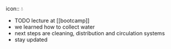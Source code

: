 icon:: 💧

- TODO lecture at [[bootcamp]]
- we learned how to collect water
- next steps are cleaning, distribution and circulation systems
- stay updated
